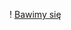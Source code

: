 ! [Bawimy się](http://4.bp.blogspot.com/-wLble_9rd1c/UV6ciVv73QI/AAAAAAAAAPk/OT2rV_e_iiQ/s1600/koty.jpg)
